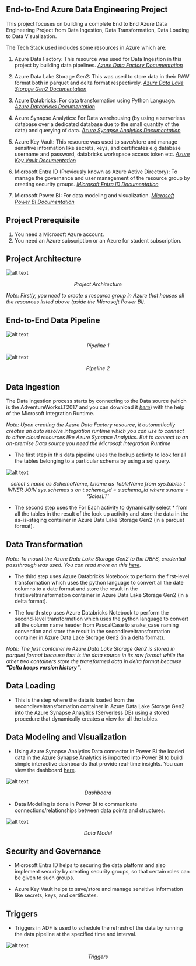 ## End-to-End Azure Data Engineering Project

This project focuses on building a complete End to End Azure Data Engineering Project from Data Ingestion, Data Transformation, Data Loading to Data Visualization.

The Tech Stack used includes some resources in Azure which are:

1. Azure Data Factory: This resource was used for Data Ingestion in this project by building data pipelines. [*Azure Data Factory Documentation*](https://learn.microsoft.com/en-us/azure/data-factory/)

2. Azure Data Lake Storage Gen2: This was used to store data in their RAW format both in parquet and delta format respectively. [*Azure Data Lake Storage Gen2 Documentation*](https://learn.microsoft.com/en-us/azure/storage/blobs/data-lake-storage-introduction)

3. Azure Databricks: For data transformation using Python Language. [*Azure Databricks Documentation*](https://learn.microsoft.com/en-us/azure/databricks/)

4. Azure Synapse Analytics: For Data warehousing (by using a serverless database over a dedicated database due to the small quantity of the data) and querying of data. [*Azure Synapse Analytics Documentation*](https://learn.microsoft.com/en-us/azure/synapse-analytics/)

5. Azure Key Vault: This resource was used to save/store and manage sensitive information like secrets, keys, and certificates e.g database username and password, databricks workspace access token etc. [*Azure Key Vault Documentation*](https://learn.microsoft.com/en-us/azure/key-vault/)

6. Microsoft Entra ID (Previously known as Azure Active Directory): To manage the governance and user management of the resource group by creating security groups. [*Microsoft Entra ID Documentation*](https://learn.microsoft.com/en-us/entra/identity/)

7. Microsoft Power BI: For data modeling and visualization. [*Microsoft Power BI Documentation*](https://learn.microsoft.com/en-us/power-bi/)

## Project Prerequisite
1. You need a Microsoft Azure account.
2. You need an Azure subscription or an Azure for student subscription.

## Project Architecture
![alt text](Images/architecture.png)
<p align="center"><em>Project Architecture</em></p>

*Note: Firstly, you need to create a resource group in Azure that houses all the resources listed above (aside the Microsoft Power BI).*

## End-to-End Data Pipeline

![alt text](Images/Pipeline1.png)
<p align="center"><em>Pipeline 1</em></p>


![alt text](Images/Pipeline2.png)
<p align="center"><em>Pipeline 2</em></p>

## Data Ingestion
The Data Ingestion process starts by connecting to the Data source (which is the AdventureWorksLT2017 and you can download it [*here*](https://learn.microsoft.com/en-us/sql/samples/adventureworks-install-configure?view=sql-server-ver16&tabs=ssms)) with the help of the Microsoft Integration Runtime.

*Note: Upon creating the Azure Data Factory resource, it automatically creates an auto resolve integration runtime which you can use to connect to other cloud resources like Azure Synapse Analytics. But to connect to an on-premise Data source you need the Microsoft Integration Runtime*

- The first step in this data pipeline uses the lookup activity to look for all the tables belonging to a particular schema by using a sql query.

![alt text](Images/lookupscript.png)
<p align="center"><em>select s.name as SchemaName, t.name as TableName from sys.tables t INNER JOIN sys.schemas s on t.schema_id = s.schema_id where s.name = ‘SalesLT’</em></p>

- The second step uses the For Each activity to dynamically select * from all the tables in the result of the look up activity and store the data in the as-is-staging container in Azure Data Lake Storage Gen2 (in a parquet format).

## Data Transformation
*Note: To mount the Azure Data Lake Storage Gen2 to the DBFS, credential passthrough was used. You can read more on this [here](https://learn.microsoft.com/en-us/azure/databricks/archive/credential-passthrough/adls-passthrough).*

- The third step uses Azure Databricks Notebook to perform the first-level transformation which uses the python language to convert all the date columns to a date format and store the result in the firstleveltransformation container in Azure Data Lake Storage Gen2 (in a delta format).

- The fourth step uses Azure Databricks Notebook to perform the second-level transformation which uses the python language to convert all the column name header from PascalCase to snake_case naming convention and store the result in the secondleveltransformation container in Azure Data Lake Storage Gen2 (in a delta format).

*Note: The first container in Azure Data Lake Storage Gen2 is stored in parquet format because that is the data source in its raw format while the other two containers store the transformed data in delta format because **"Delta keeps version history"***.


## Data Loading
- This is the step where the data is loaded from the secondleveltransformation container in Azure Data Lake Storage Gen2 into the Azure Synapse Analytics (Serverless DB) using a stored procedure that dynamically creates a view for all the tables.

## Data Modeling and Visualization
- Using Azure Synapse Analytics Data connector in Power BI the loaded data in the Azure Synapse Analytics is imported into Power BI to build simple interactive dashboards that provide real-time insights. You can view the dashboard [here](https://app.powerbi.com/view?r=eyJrIjoiOTUxYzZiZWMtYjViMS00NzkwLTk1YTQtMjFjZjQ2YTgwYjMzIiwidCI6IjBiMjFjNDRjLWI1ZDAtNDE1MS04OTI5LTNkZjc0Nzg2OTA0NiJ9).

![alt text](Images/dashboardviz.png)
<p align="center"><em>Dashboard</em></p>

- Data Modeling is done in Power BI to communicate connections/relationships between data points and structures.

![alt text](Images/DataModel.png)
<p align="center"><em>Data Model</em></p>

## Security and Governance
- Microsoft Entra ID helps to securing the data platform and also implement security by creating security groups, so that certain roles can be given to such groups.

- Azure Key Vault helps to save/store and manage sensitive information like secrets, keys, and certificates.

## Triggers
- Triggers in ADF is used to schedule the refresh of the data by running the data pipeline at the specified time and interval.

![alt text](Images/Triggers.png)
<p align="center"><em>Triggers</em></p>
